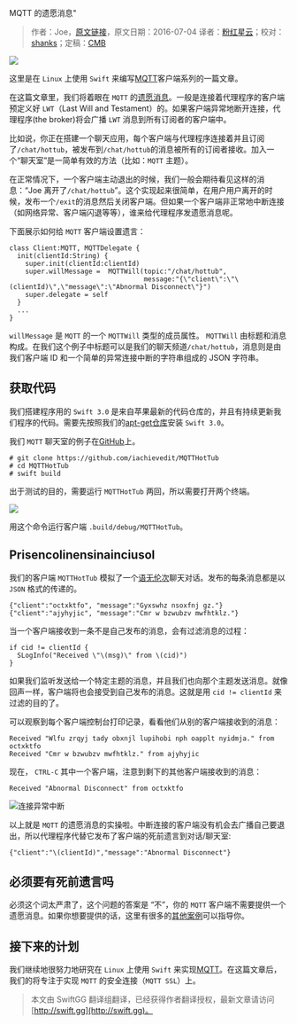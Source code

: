 MQTT 的遗愿消息"

> 作者：Joe，[原文链接](http://dev.iachieved.it/iachievedit/mqtt-last-will-and-testament/)，原文日期：2016-07-04
> 译者：[粉红星云](http://www.jianshu.com/users/f4d4f97d8b90/latest_articles)；校对：[shanks](http://codebuild.me/)；定稿：[CMB](https://github.com/chenmingbiao)
  









![](http://dev.iachieved.it/iachievedit/wp-content/uploads/2016/07/mqtt-e1467656045427.png)

这里是在 `Linux` 上使用 `Swift` 来编写[MQTT](https://en.wikipedia.org/wiki/MQTT)客户端系列的一篇文章。

在这篇文章里，我们将着眼在 `MQTT` 的[遗愿消息](http://www.hivemq.com/blog/mqtt-essentials-part-9-last-will-and-testament)。一般是连接着代理程序的客户端预定义好 `LWT`（Last Will and Testament）的。如果客户端异常地断开连接，代理程序(the broker)将会广播 `LWT` 消息到所有订阅者的客户端中。



比如说，你正在搭建一个聊天应用，每个客户端与代理程序连接着并且订阅了`/chat/hottub`，被发布到`/chat/hottub`的消息被所有的订阅者接收。加入一个“聊天室”是一简单有效的方法（比如：`MQTT` 主题）。

在正常情况下，一个客户端主动退出的时候，我们一般会期待看见这样的消息：“Joe 离开了`/chat/hottub`”。这个实现起来很简单，在用户用户离开的时候，发布一个`/exit`的消息然后关闭客户端。但如果一个客户端非正常地中断连接（如网络异常、客户端闪退等等），谁来给代理程序发遗愿消息呢。

下面展示如何给 `MQTT` 客户端设置遗言：

    
    class Client:MQTT, MQTTDelegate {
      init(clientId:String) {
        super.init(clientId:clientId)
        super.willMessage =  MQTTWill(topic:"/chat/hottub",
                                      message:"{\"client\":\"\(clientId)\",\"message\":\"Abnormal Disconnect\"}")
        super.delegate = self
      }
      ...
    }

`willMessage` 是 `MQTT` 的一个 `MQTTWill` 类型的成员属性。 `MQTTWill` 由标题和消息构成。在我们这个例子中标题可以是我们的聊天频道`/chat/hottub`，消息则是由我们客户端 ID 和一个简单的异常连接中断的字符串组成的 JSON 字符串。

## 获取代码

我们搭建程序用的 `Swift 3.0` 是来自苹果最新的代码仓库的，并且有持续更新我们程序的代码。需要先按照我们的[apt-get仓库](http://dev.iachieved.it/iachievedit/introducing-swift-3-0/)安装 `Swift 3.0`。

我们 `MQTT` 聊天室的例子在[GitHub](https://github.com/iachievedit/MQTTHotTub)上。

    
    # git clone https://github.com/iachievedit/MQTTHotTub
    # cd MQTTHotTub
    # swift build

出于测试的目的，需要运行 `MQTTHotTub` 两回，所以需要打开两个终端。

![](http://dev.iachieved.it/iachievedit/wp-content/uploads/2016/07/1__clear_____build_debug_MQTTHotTub__ssh__and_9__clear_____build_debug_MQTTHotTub__ssh_-1.png)

用这个命令运行客户端 `.build/debug/MQTTHotTub`。

## Prisencolinensinainciusol

我们的客户端 `MQTTHotTub` 模拟了一个[语无伦次](https://www.youtube.com/watch?v=Kj5TL1l9QYQ&t=1m37s)聊天对话。发布的每条消息都是以 `JSON` 格式的传递的。

    
    {"client":"octxktfo", "message":"Gyxswhz nsoxfnj gz."}
    {"client":"ajyhyjic", "message":"Cmr w bzwubzv mwfhtklz."}

当一个客户端接收到一条不是自己发布的消息，会有过滤消息的过程：

    
    if cid != clientId {
      SLogInfo("Received \"\(msg)\" from \(cid)")
    }

如果我们监听发送给一个特定主题的消息，并且我们也向那个主题发送消息。就像回声一样，客户端将也会接受到自己发布的消息。这就是用 `cid != clientId` 来过滤的目的了。

可以观察到每个客户端控制台打印记录，看看他们从别的客户端接收到的消息：

    Received "Wlfu zrqyj tady obxnjl lupihobi nph oapplt nyidmja." from octxktfo
    Received "Cmr w bzwubzv mwfhtklz." from ajyhyjic

现在， `CTRL-C` 其中一个客户端，注意到剩下的其他客户端接收到的消息：

    Received "Abnormal Disconnect" from octxktfo

![连接异常中断](http://dev.iachieved.it/iachievedit/wp-content/uploads/2016/07/abnormalDisconnect.png)

以上就是 `MQTT` 的遗愿消息的实操啦。中断连接的客户端没有机会去广播自己要退出，所以代理程序代替它发布了客户端的死前遗言到对话/聊天室:

    
    {"client":"\(clientId)","message":"Abnormal Disconnect"}

## 必须要有死前遗言吗

必须这个词太严肃了，这个问题的答案是 “不”，你的 `MQTT` 客户端不需要提供一个遗愿消息。如果你想要提供的话，这里有很多的[其他案例](http://stackoverflow.com/questions/17270863/mqtt-what-is-the-purpose-or-usage-of-last-will-testament/17385293#17385293)可以指导你。

## 接下来的计划

我们继续地很努力地研究在 `Linux` 上使用 `Swift` 来实现[MQTT](http://stackoverflow.com/questions/17270863/mqtt-what-is-the-purpose-or-usage-of-last-will-testament/17385293#17385293)。在这篇文章后，我们的将专注于实现 `MQTT` 的安全连接（`MQTT SSL`）上。
> 本文由 SwiftGG 翻译组翻译，已经获得作者翻译授权，最新文章请访问 [http://swift.gg](http://swift.gg)。